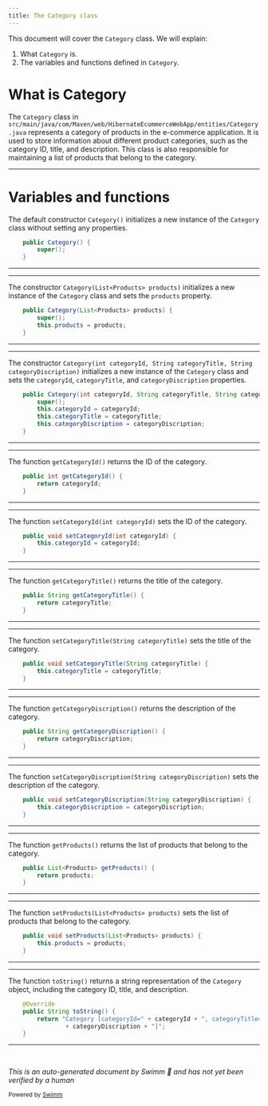 ```yaml
---
title: The Category class
---
```

This document will cover the `Category` class. We will explain:

1. What `Category` is.
2. The variables and functions defined in `Category`.

# What is Category

The `Category` class in `src/main/java/com/Maven/web/HibernateEcommerceWebApp/entities/Category.java` represents a category of products in the e-commerce application. It is used to store information about different product categories, such as the category ID, title, and description. This class is also responsible for maintaining a list of products that belong to the category.

<SwmSnippet path="/src/main/java/com/Maven/web/HibernateEcommerceWebApp/entities/Category.java" line="26" repo-id="Z2l0aHViJTNBJTNBZWNvbW1lcmNlLXdlYmFwcC1oaWJlcm5hdGUtc2VydmxldCUzQSUzQVN3aW1tLURlbW8=">

---

# Variables and functions

The default constructor `Category()` initializes a new instance of the `Category` class without setting any properties.

```java
	public Category() {
		super();
	}
```

---

</SwmSnippet>

<SwmSnippet path="/src/main/java/com/Maven/web/HibernateEcommerceWebApp/entities/Category.java" line="30" repo-id="Z2l0aHViJTNBJTNBZWNvbW1lcmNlLXdlYmFwcC1oaWJlcm5hdGUtc2VydmxldCUzQSUzQVN3aW1tLURlbW8=">

---

The constructor `Category(List<Products> products)` initializes a new instance of the `Category` class and sets the `products` property.

```java
	public Category(List<Products> products) {
		super();
		this.products = products;
	}
```

---

</SwmSnippet>

<SwmSnippet path="/src/main/java/com/Maven/web/HibernateEcommerceWebApp/entities/Category.java" line="35" repo-id="Z2l0aHViJTNBJTNBZWNvbW1lcmNlLXdlYmFwcC1oaWJlcm5hdGUtc2VydmxldCUzQSUzQVN3aW1tLURlbW8=">

---

The constructor `Category(int categoryId, String categoryTitle, String categoryDiscription)` initializes a new instance of the `Category` class and sets the `categoryId`, `categoryTitle`, and `categoryDiscription` properties.

```java
	public Category(int categoryId, String categoryTitle, String categoryDiscription) {
		super();
		this.categoryId = categoryId;
		this.categoryTitle = categoryTitle;
		this.categoryDiscription = categoryDiscription;
	}
```

---

</SwmSnippet>

<SwmSnippet path="/src/main/java/com/Maven/web/HibernateEcommerceWebApp/entities/Category.java" line="42" repo-id="Z2l0aHViJTNBJTNBZWNvbW1lcmNlLXdlYmFwcC1oaWJlcm5hdGUtc2VydmxldCUzQSUzQVN3aW1tLURlbW8=">

---

The function `getCategoryId()` returns the ID of the category.

```java
	public int getCategoryId() {
		return categoryId;
	}
```

---

</SwmSnippet>

<SwmSnippet path="/src/main/java/com/Maven/web/HibernateEcommerceWebApp/entities/Category.java" line="46" repo-id="Z2l0aHViJTNBJTNBZWNvbW1lcmNlLXdlYmFwcC1oaWJlcm5hdGUtc2VydmxldCUzQSUzQVN3aW1tLURlbW8=">

---

The function `setCategoryId(int categoryId)` sets the ID of the category.

```java
	public void setCategoryId(int categoryId) {
		this.categoryId = categoryId;
	}
```

---

</SwmSnippet>

<SwmSnippet path="/src/main/java/com/Maven/web/HibernateEcommerceWebApp/entities/Category.java" line="50" repo-id="Z2l0aHViJTNBJTNBZWNvbW1lcmNlLXdlYmFwcC1oaWJlcm5hdGUtc2VydmxldCUzQSUzQVN3aW1tLURlbW8=">

---

The function `getCategoryTitle()` returns the title of the category.

```java
	public String getCategoryTitle() {
		return categoryTitle;
	}
```

---

</SwmSnippet>

<SwmSnippet path="/src/main/java/com/Maven/web/HibernateEcommerceWebApp/entities/Category.java" line="54" repo-id="Z2l0aHViJTNBJTNBZWNvbW1lcmNlLXdlYmFwcC1oaWJlcm5hdGUtc2VydmxldCUzQSUzQVN3aW1tLURlbW8=">

---

The function `setCategoryTitle(String categoryTitle)` sets the title of the category.

```java
	public void setCategoryTitle(String categoryTitle) {
		this.categoryTitle = categoryTitle;
	}
```

---

</SwmSnippet>

<SwmSnippet path="/src/main/java/com/Maven/web/HibernateEcommerceWebApp/entities/Category.java" line="58" repo-id="Z2l0aHViJTNBJTNBZWNvbW1lcmNlLXdlYmFwcC1oaWJlcm5hdGUtc2VydmxldCUzQSUzQVN3aW1tLURlbW8=">

---

The function `getCategoryDiscription()` returns the description of the category.

```java
	public String getCategoryDiscription() {
		return categoryDiscription;
	}
```

---

</SwmSnippet>

<SwmSnippet path="/src/main/java/com/Maven/web/HibernateEcommerceWebApp/entities/Category.java" line="62" repo-id="Z2l0aHViJTNBJTNBZWNvbW1lcmNlLXdlYmFwcC1oaWJlcm5hdGUtc2VydmxldCUzQSUzQVN3aW1tLURlbW8=">

---

The function `setCategoryDiscription(String categoryDiscription)` sets the description of the category.

```java
	public void setCategoryDiscription(String categoryDiscription) {
		this.categoryDiscription = categoryDiscription;
	}
```

---

</SwmSnippet>

<SwmSnippet path="/src/main/java/com/Maven/web/HibernateEcommerceWebApp/entities/Category.java" line="66" repo-id="Z2l0aHViJTNBJTNBZWNvbW1lcmNlLXdlYmFwcC1oaWJlcm5hdGUtc2VydmxldCUzQSUzQVN3aW1tLURlbW8=">

---

The function `getProducts()` returns the list of products that belong to the category.

```java
	public List<Products> getProducts() {
		return products;
	}
```

---

</SwmSnippet>

<SwmSnippet path="/src/main/java/com/Maven/web/HibernateEcommerceWebApp/entities/Category.java" line="70" repo-id="Z2l0aHViJTNBJTNBZWNvbW1lcmNlLXdlYmFwcC1oaWJlcm5hdGUtc2VydmxldCUzQSUzQVN3aW1tLURlbW8=">

---

The function `setProducts(List<Products> products)` sets the list of products that belong to the category.

```java
	public void setProducts(List<Products> products) {
		this.products = products;
	}
```

---

</SwmSnippet>

<SwmSnippet path="/src/main/java/com/Maven/web/HibernateEcommerceWebApp/entities/Category.java" line="74" repo-id="Z2l0aHViJTNBJTNBZWNvbW1lcmNlLXdlYmFwcC1oaWJlcm5hdGUtc2VydmxldCUzQSUzQVN3aW1tLURlbW8=">

---

The function `toString()` returns a string representation of the `Category` object, including the category ID, title, and description.

```java
	@Override
	public String toString() {
		return "Category [categoryId=" + categoryId + ", categoryTitle=" + categoryTitle + ", categoryDiscription="
				+ categoryDiscription + "]";
	}
```

---

</SwmSnippet>

&nbsp;

*This is an auto-generated document by Swimm 🌊 and has not yet been verified by a human*

<SwmMeta version="3.0.0" repo-id="Z2l0aHViJTNBJTNBZWNvbW1lcmNlLXdlYmFwcC1oaWJlcm5hdGUtc2VydmxldCUzQSUzQVN3aW1tLURlbW8=" repo-name="ecommerce-webapp-hibernate-servlet"><sup>Powered by [Swimm](https://staging.swimm.cloud/)</sup></SwmMeta>

